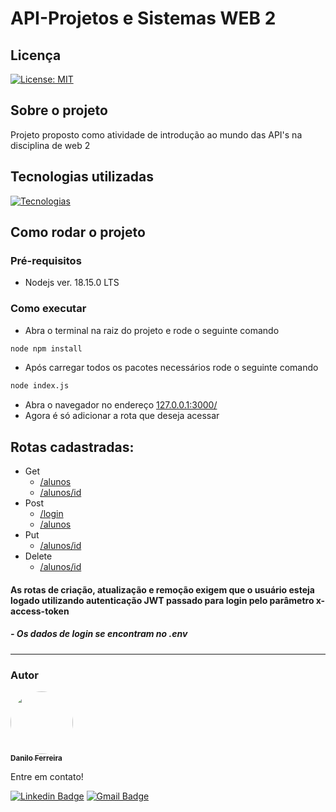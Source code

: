 # API-Projetos e Sistemas WEB 2
## Licença
[![License: MIT](https://img.shields.io/badge/License-MIT-yellow.svg)](https://github.com/danilosheen/API-PSWEBII/blob/main/LICENSE)
## Sobre o projeto
Projeto proposto como atividade de introdução ao mundo das API's na disciplina de web 2
## Tecnologias utilizadas
[![Tecnologias](https://skillicons.dev/icons?i=nodejs,postgres)](https://skillicons.dev)
## Como rodar o projeto
### Pré-requisitos
- Nodejs ver. 18.15.0 LTS
### Como executar
- Abra o terminal na raiz do projeto e rode o seguinte comando
```bash
node npm install
```
- Após carregar todos os pacotes necessários rode o seguinte comando
```bash
node index.js
```
- Abra o navegador no endereço <a href="http://127.0.0.1:3000">127.0.0.1:3000/</a>
- Agora é só adicionar a rota que deseja acessar
## Rotas cadastradas:
- Get
  - <a href="http://127.0.0.1:3000/alunos">/alunos</a>
  - <a href="http://127.0.0.1:3000/alunos/1">/alunos/id</a>
- Post
  - <a href="http://127.0.0.1:3000/login">/login</a>
  - <a href="http://127.0.0.1:3000/alunos">/alunos</a>
- Put
  - <a href="http://127.0.0.1:3000/alunos/1">/alunos/id</a>
- Delete
  - <a href="http://127.0.0.1:3000/alunos/1">/alunos/id</a>

#### As rotas de criação, atualização e remoção exigem que o usuário esteja logado utilizando autenticação JWT passado para login pelo parâmetro x-access-token
##### - Os dados de login se encontram no .env
  ---
 ### Autor

<a href="https://github.com/danilosheen/">
 <img style="border-radius: 50%;" src="https://avatars.githubusercontent.com/u/49424200?v=4" width="100px;" alt=""/>
 <br />
 <sub><b>Danilo Ferreira</b></sub></a> <a href="https://github.com/danilosheen" title="GitHub"></a>


 Entre em contato!

[![Linkedin Badge](https://img.shields.io/badge/-Danilo-blue?style=flat-square&logo=Linkedin&logoColor=white&link=https://www.linkedin.com/in/danilo-ferreira-b56969194/)](https://www.linkedin.com/in/danilo-ferreira-b56969194/) [![Gmail Badge](https://img.shields.io/badge/-c.danilo.f.siva@gmail.com-c14438?style=flat-square&logo=Gmail&logoColor=white&link=mailto:c.danilo.f.siva@gmail.com)](mailto:c.danilo.f.siva@gmail.com)

